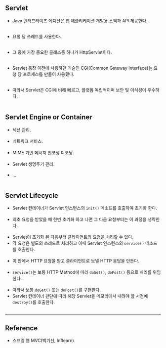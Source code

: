 Servlet
-------

-	Java 엔터프라이즈 에디션은 웹 애플리케이션 개발용 스팩과 API 제공한다.<br><br>
-	요청 당 쓰레드를 사용한다.<br><br>
-	그 중에 가장 중요한 클래스중 하나가 HttpServlet이다.<br><br>

-	Servlet 등장 이전에 사용하던 기술인 CGI(Common Gateway Interface)는 요청 당 프로세스를 만들어 사용했다.<br><br>

-	따라서 Servlet은 CGI에 비해 빠르고, 플랫폼 독립적이며 보안 및 이식성이 우수하다.<br><br>

Servlet Engine or Container
---------------------------

-	세션 관리.<br><br>
-	네트워크 서비스.<br><br>
-	MIME 기반 메시지 인코딩 디코딩.<br><br>
-	Servlet 생명주기 관리.<br><br>
-	...<br><br>

Servlet Lifecycle
-----------------

-	Servlet 컨테이너가 Servlet 인스턴스의 `init()` 메소드를 호출하여 초기화 한다.<br><br>
-	최초 요청을 받았을 때 한번 초기화 하고 나면 그 다음 요청부터는 이 과정을 생략한다.<br><br>
-	Servlet이 초기화 된 다음부터 클라이언트의 요청을 처리할 수 있다.
-	각 요청은 별도의 쓰레드로 처리하고 이때 Servlet 인스턴스의 `service()` 메소드를 호출한다.<br><br>
-	이 안에서 HTTP 요청을 받고 클라이언트로 보낼 HTTP 응답을 만든다.<br><br>
-	`service()`는 보통 HTTP Method에 따라 `doGet()`, `doPost()` 등으로 처리를 위임한다.<br><br>
-	따라서 보통 `doGet()` 또는 `doPost()`를 구현한다.
-	Servlet 컨테이너 판단에 따라 해당 Servlet을 메모리에서 내려야 할 시점에 `destroy()`를 호출한다.<br><br>

---

Reference
---------

-	스프링 웹 MVC(백기선, Inflearn)
